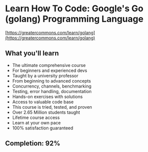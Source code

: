 # Learn How To Code: Google's Go (golang) Programming Language

[https://greatercommons.com/learn/golang](https://greatercommons.com/learn/golang)

## What you'll learn

- The ultimate comprehensive course
- For beginners and experienced devs
- Taught by a university professor
- From beginning to advanced concepts
- Concurrency, channels, benchmarking
- Testing, error handling, documentation
- Hands-on exercises with solutions
- Access to valuable code base
- This course is tried, tested, and proven
- Over 2.65 Million students taught
- Lifetime course access
- Learn at your own pace
- 100% satisfaction guaranteed

## Completion: **92%**
